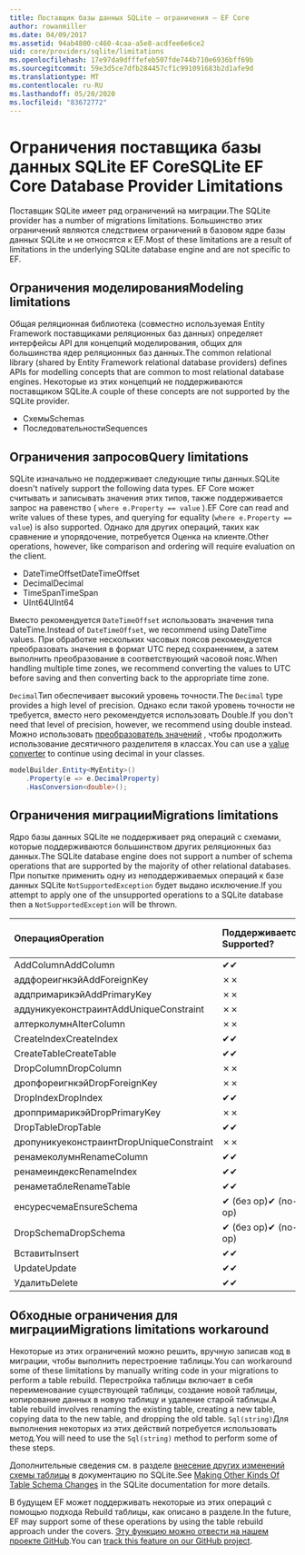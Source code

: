 ```yaml
---
title: Поставщик базы данных SQLite — ограничения — EF Core
author: rowanmiller
ms.date: 04/09/2017
ms.assetid: 94ab4800-c460-4caa-a5e8-acdfee6e6ce2
uid: core/providers/sqlite/limitations
ms.openlocfilehash: 17e97da9dfffefeb507fde744b710e6936bff69b
ms.sourcegitcommit: 59e3d5ce7dfb284457cf1c991091683b2d1afe9d
ms.translationtype: MT
ms.contentlocale: ru-RU
ms.lasthandoff: 05/20/2020
ms.locfileid: "83672772"
---
```

# <a name="sqlite-ef-core-database-provider-limitations"></a><span data-ttu-id="ff263-102">Ограничения поставщика базы данных SQLite EF Core</span><span class="sxs-lookup"><span data-stu-id="ff263-102">SQLite EF Core Database Provider Limitations</span></span>

<span data-ttu-id="ff263-103">Поставщик SQLite имеет ряд ограничений на миграции.</span><span class="sxs-lookup"><span data-stu-id="ff263-103">The SQLite provider has a number of migrations limitations.</span></span> <span data-ttu-id="ff263-104">Большинство этих ограничений являются следствием ограничений в базовом ядре базы данных SQLite и не относятся к EF.</span><span class="sxs-lookup"><span data-stu-id="ff263-104">Most of these limitations are a result of limitations in the underlying SQLite database engine and are not specific to EF.</span></span>

## <a name="modeling-limitations"></a><span data-ttu-id="ff263-105">Ограничения моделирования</span><span class="sxs-lookup"><span data-stu-id="ff263-105">Modeling limitations</span></span>

<span data-ttu-id="ff263-106">Общая реляционная библиотека (совместно используемая Entity Framework поставщиками реляционных баз данных) определяет интерфейсы API для концепций моделирования, общих для большинства ядер реляционных баз данных.</span><span class="sxs-lookup"><span data-stu-id="ff263-106">The common relational library (shared by Entity Framework relational database providers) defines APIs for modelling concepts that are common to most relational database engines.</span></span> <span data-ttu-id="ff263-107">Некоторые из этих концепций не поддерживаются поставщиком SQLite.</span><span class="sxs-lookup"><span data-stu-id="ff263-107">A couple of these concepts are not supported by the SQLite provider.</span></span>

* <span data-ttu-id="ff263-108">Схемы</span><span class="sxs-lookup"><span data-stu-id="ff263-108">Schemas</span></span>
* <span data-ttu-id="ff263-109">Последовательности</span><span class="sxs-lookup"><span data-stu-id="ff263-109">Sequences</span></span>

## <a name="query-limitations"></a><span data-ttu-id="ff263-110">Ограничения запросов</span><span class="sxs-lookup"><span data-stu-id="ff263-110">Query limitations</span></span>

<span data-ttu-id="ff263-111">SQLite изначально не поддерживает следующие типы данных.</span><span class="sxs-lookup"><span data-stu-id="ff263-111">SQLite doesn't natively support the following data types.</span></span> <span data-ttu-id="ff263-112">EF Core может считывать и записывать значения этих типов, также поддерживается запрос на равенство ( `where e.Property == value` ).</span><span class="sxs-lookup"><span data-stu-id="ff263-112">EF Core can read and write values of these types, and querying for equality (`where e.Property == value`) is also supported.</span></span> <span data-ttu-id="ff263-113">Однако для других операций, таких как сравнение и упорядочение, потребуется Оценка на клиенте.</span><span class="sxs-lookup"><span data-stu-id="ff263-113">Other operations, however, like comparison and ordering will require evaluation on the client.</span></span>

* <span data-ttu-id="ff263-114">DateTimeOffset</span><span class="sxs-lookup"><span data-stu-id="ff263-114">DateTimeOffset</span></span>
* <span data-ttu-id="ff263-115">Decimal</span><span class="sxs-lookup"><span data-stu-id="ff263-115">Decimal</span></span>
* <span data-ttu-id="ff263-116">TimeSpan</span><span class="sxs-lookup"><span data-stu-id="ff263-116">TimeSpan</span></span>
* <span data-ttu-id="ff263-117">UInt64</span><span class="sxs-lookup"><span data-stu-id="ff263-117">UInt64</span></span>

<span data-ttu-id="ff263-118">Вместо рекомендуется `DateTimeOffset` использовать значения типа DateTime.</span><span class="sxs-lookup"><span data-stu-id="ff263-118">Instead of `DateTimeOffset`, we recommend using DateTime values.</span></span> <span data-ttu-id="ff263-119">При обработке нескольких часовых поясов рекомендуется преобразовать значения в формат UTC перед сохранением, а затем выполнить преобразование в соответствующий часовой пояс.</span><span class="sxs-lookup"><span data-stu-id="ff263-119">When handling multiple time zones, we recommend converting the values to UTC before saving and then converting back to the appropriate time zone.</span></span>

<span data-ttu-id="ff263-120">`Decimal`Тип обеспечивает высокий уровень точности.</span><span class="sxs-lookup"><span data-stu-id="ff263-120">The `Decimal` type provides a high level of precision.</span></span> <span data-ttu-id="ff263-121">Однако если такой уровень точности не требуется, вместо него рекомендуется использовать Double.</span><span class="sxs-lookup"><span data-stu-id="ff263-121">If you don't need that level of precision, however, we recommend using double instead.</span></span> <span data-ttu-id="ff263-122">Можно использовать [преобразователь значений](../../modeling/value-conversions.md) , чтобы продолжить использование десятичного разделителя в классах.</span><span class="sxs-lookup"><span data-stu-id="ff263-122">You can use a [value converter](../../modeling/value-conversions.md) to continue using decimal in your classes.</span></span>

``` csharp
modelBuilder.Entity<MyEntity>()
    .Property(e => e.DecimalProperty)
    .HasConversion<double>();
```

## <a name="migrations-limitations"></a><span data-ttu-id="ff263-123">Ограничения миграции</span><span class="sxs-lookup"><span data-stu-id="ff263-123">Migrations limitations</span></span>

<span data-ttu-id="ff263-124">Ядро базы данных SQLite не поддерживает ряд операций с схемами, которые поддерживаются большинством других реляционных баз данных.</span><span class="sxs-lookup"><span data-stu-id="ff263-124">The SQLite database engine does not support a number of schema operations that are supported by the majority of other relational databases.</span></span> <span data-ttu-id="ff263-125">При попытке применить одну из неподдерживаемых операций к базе данных SQLite `NotSupportedException` будет выдано исключение.</span><span class="sxs-lookup"><span data-stu-id="ff263-125">If you attempt to apply one of the unsupported operations to a SQLite database then a `NotSupportedException` will be thrown.</span></span>

| <span data-ttu-id="ff263-126">Операция</span><span class="sxs-lookup"><span data-stu-id="ff263-126">Operation</span></span>            | <span data-ttu-id="ff263-127">Поддерживается?</span><span class="sxs-lookup"><span data-stu-id="ff263-127">Supported?</span></span> | <span data-ttu-id="ff263-128">Требуется версия</span><span class="sxs-lookup"><span data-stu-id="ff263-128">Requires version</span></span> |
|:---------------------|:-----------|:-----------------|
| <span data-ttu-id="ff263-129">AddColumn</span><span class="sxs-lookup"><span data-stu-id="ff263-129">AddColumn</span></span>            | <span data-ttu-id="ff263-130">✔</span><span class="sxs-lookup"><span data-stu-id="ff263-130">✔</span></span>          | <span data-ttu-id="ff263-131">1.0</span><span class="sxs-lookup"><span data-stu-id="ff263-131">1.0</span></span>              |
| <span data-ttu-id="ff263-132">аддфореигнкэй</span><span class="sxs-lookup"><span data-stu-id="ff263-132">AddForeignKey</span></span>        | <span data-ttu-id="ff263-133">✗</span><span class="sxs-lookup"><span data-stu-id="ff263-133">✗</span></span>          |                  |
| <span data-ttu-id="ff263-134">аддпримарикэй</span><span class="sxs-lookup"><span data-stu-id="ff263-134">AddPrimaryKey</span></span>        | <span data-ttu-id="ff263-135">✗</span><span class="sxs-lookup"><span data-stu-id="ff263-135">✗</span></span>          |                  |
| <span data-ttu-id="ff263-136">аддуникуеконстраинт</span><span class="sxs-lookup"><span data-stu-id="ff263-136">AddUniqueConstraint</span></span>  | <span data-ttu-id="ff263-137">✗</span><span class="sxs-lookup"><span data-stu-id="ff263-137">✗</span></span>          |                  |
| <span data-ttu-id="ff263-138">алтерколумн</span><span class="sxs-lookup"><span data-stu-id="ff263-138">AlterColumn</span></span>          | <span data-ttu-id="ff263-139">✗</span><span class="sxs-lookup"><span data-stu-id="ff263-139">✗</span></span>          |                  |
| <span data-ttu-id="ff263-140">CreateIndex</span><span class="sxs-lookup"><span data-stu-id="ff263-140">CreateIndex</span></span>          | <span data-ttu-id="ff263-141">✔</span><span class="sxs-lookup"><span data-stu-id="ff263-141">✔</span></span>          | <span data-ttu-id="ff263-142">1.0</span><span class="sxs-lookup"><span data-stu-id="ff263-142">1.0</span></span>              |
| <span data-ttu-id="ff263-143">CreateTable</span><span class="sxs-lookup"><span data-stu-id="ff263-143">CreateTable</span></span>          | <span data-ttu-id="ff263-144">✔</span><span class="sxs-lookup"><span data-stu-id="ff263-144">✔</span></span>          | <span data-ttu-id="ff263-145">1.0</span><span class="sxs-lookup"><span data-stu-id="ff263-145">1.0</span></span>              |
| <span data-ttu-id="ff263-146">DropColumn</span><span class="sxs-lookup"><span data-stu-id="ff263-146">DropColumn</span></span>           | <span data-ttu-id="ff263-147">✗</span><span class="sxs-lookup"><span data-stu-id="ff263-147">✗</span></span>          |                  |
| <span data-ttu-id="ff263-148">дропфореигнкэй</span><span class="sxs-lookup"><span data-stu-id="ff263-148">DropForeignKey</span></span>       | <span data-ttu-id="ff263-149">✗</span><span class="sxs-lookup"><span data-stu-id="ff263-149">✗</span></span>          |                  |
| <span data-ttu-id="ff263-150">DropIndex</span><span class="sxs-lookup"><span data-stu-id="ff263-150">DropIndex</span></span>            | <span data-ttu-id="ff263-151">✔</span><span class="sxs-lookup"><span data-stu-id="ff263-151">✔</span></span>          | <span data-ttu-id="ff263-152">1.0</span><span class="sxs-lookup"><span data-stu-id="ff263-152">1.0</span></span>              |
| <span data-ttu-id="ff263-153">дроппримарикэй</span><span class="sxs-lookup"><span data-stu-id="ff263-153">DropPrimaryKey</span></span>       | <span data-ttu-id="ff263-154">✗</span><span class="sxs-lookup"><span data-stu-id="ff263-154">✗</span></span>          |                  |
| <span data-ttu-id="ff263-155">DropTable</span><span class="sxs-lookup"><span data-stu-id="ff263-155">DropTable</span></span>            | <span data-ttu-id="ff263-156">✔</span><span class="sxs-lookup"><span data-stu-id="ff263-156">✔</span></span>          | <span data-ttu-id="ff263-157">1.0</span><span class="sxs-lookup"><span data-stu-id="ff263-157">1.0</span></span>              |
| <span data-ttu-id="ff263-158">дропуникуеконстраинт</span><span class="sxs-lookup"><span data-stu-id="ff263-158">DropUniqueConstraint</span></span> | <span data-ttu-id="ff263-159">✗</span><span class="sxs-lookup"><span data-stu-id="ff263-159">✗</span></span>          |                  |
| <span data-ttu-id="ff263-160">ренамеколумн</span><span class="sxs-lookup"><span data-stu-id="ff263-160">RenameColumn</span></span>         | <span data-ttu-id="ff263-161">✔</span><span class="sxs-lookup"><span data-stu-id="ff263-161">✔</span></span>          | <span data-ttu-id="ff263-162">2.2.2</span><span class="sxs-lookup"><span data-stu-id="ff263-162">2.2.2</span></span>            |
| <span data-ttu-id="ff263-163">ренамеиндекс</span><span class="sxs-lookup"><span data-stu-id="ff263-163">RenameIndex</span></span>          | <span data-ttu-id="ff263-164">✔</span><span class="sxs-lookup"><span data-stu-id="ff263-164">✔</span></span>          | <span data-ttu-id="ff263-165">2.1</span><span class="sxs-lookup"><span data-stu-id="ff263-165">2.1</span></span>              |
| <span data-ttu-id="ff263-166">ренаметабле</span><span class="sxs-lookup"><span data-stu-id="ff263-166">RenameTable</span></span>          | <span data-ttu-id="ff263-167">✔</span><span class="sxs-lookup"><span data-stu-id="ff263-167">✔</span></span>          | <span data-ttu-id="ff263-168">1.0</span><span class="sxs-lookup"><span data-stu-id="ff263-168">1.0</span></span>              |
| <span data-ttu-id="ff263-169">енсуресчема</span><span class="sxs-lookup"><span data-stu-id="ff263-169">EnsureSchema</span></span>         | <span data-ttu-id="ff263-170">✔ (без op)</span><span class="sxs-lookup"><span data-stu-id="ff263-170">✔ (no-op)</span></span>  | <span data-ttu-id="ff263-171">2.0</span><span class="sxs-lookup"><span data-stu-id="ff263-171">2.0</span></span>              |
| <span data-ttu-id="ff263-172">DropSchema</span><span class="sxs-lookup"><span data-stu-id="ff263-172">DropSchema</span></span>           | <span data-ttu-id="ff263-173">✔ (без op)</span><span class="sxs-lookup"><span data-stu-id="ff263-173">✔ (no-op)</span></span>  | <span data-ttu-id="ff263-174">2.0</span><span class="sxs-lookup"><span data-stu-id="ff263-174">2.0</span></span>              |
| <span data-ttu-id="ff263-175">Вставить</span><span class="sxs-lookup"><span data-stu-id="ff263-175">Insert</span></span>               | <span data-ttu-id="ff263-176">✔</span><span class="sxs-lookup"><span data-stu-id="ff263-176">✔</span></span>          | <span data-ttu-id="ff263-177">2.0</span><span class="sxs-lookup"><span data-stu-id="ff263-177">2.0</span></span>              |
| <span data-ttu-id="ff263-178">Update</span><span class="sxs-lookup"><span data-stu-id="ff263-178">Update</span></span>               | <span data-ttu-id="ff263-179">✔</span><span class="sxs-lookup"><span data-stu-id="ff263-179">✔</span></span>          | <span data-ttu-id="ff263-180">2.0</span><span class="sxs-lookup"><span data-stu-id="ff263-180">2.0</span></span>              |
| <span data-ttu-id="ff263-181">Удалить</span><span class="sxs-lookup"><span data-stu-id="ff263-181">Delete</span></span>               | <span data-ttu-id="ff263-182">✔</span><span class="sxs-lookup"><span data-stu-id="ff263-182">✔</span></span>          | <span data-ttu-id="ff263-183">2.0</span><span class="sxs-lookup"><span data-stu-id="ff263-183">2.0</span></span>              |

## <a name="migrations-limitations-workaround"></a><span data-ttu-id="ff263-184">Обходные ограничения для миграции</span><span class="sxs-lookup"><span data-stu-id="ff263-184">Migrations limitations workaround</span></span>

<span data-ttu-id="ff263-185">Некоторые из этих ограничений можно решить, вручную записав код в миграции, чтобы выполнить перестроение таблицы.</span><span class="sxs-lookup"><span data-stu-id="ff263-185">You can workaround some of these limitations by manually writing code in your migrations to perform a table rebuild.</span></span> <span data-ttu-id="ff263-186">Перестройка таблицы включает в себя переименование существующей таблицы, создание новой таблицы, копирование данных в новую таблицу и удаление старой таблицы.</span><span class="sxs-lookup"><span data-stu-id="ff263-186">A table rebuild involves renaming the existing table, creating a new table, copying data to the new table, and dropping the old table.</span></span> <span data-ttu-id="ff263-187">`Sql(string)`Для выполнения некоторых из этих действий потребуется использовать метод.</span><span class="sxs-lookup"><span data-stu-id="ff263-187">You will need to use the `Sql(string)` method to perform some of these steps.</span></span>

<span data-ttu-id="ff263-188">Дополнительные сведения см. в разделе [внесение других изменений схемы таблицы](https://sqlite.org/lang_altertable.html#otheralter) в документацию по SQLite.</span><span class="sxs-lookup"><span data-stu-id="ff263-188">See [Making Other Kinds Of Table Schema Changes](https://sqlite.org/lang_altertable.html#otheralter) in the SQLite documentation for more details.</span></span>

<span data-ttu-id="ff263-189">В будущем EF может поддерживать некоторые из этих операций с помощью подхода Rebuild таблицы, как описано в разделе.</span><span class="sxs-lookup"><span data-stu-id="ff263-189">In the future, EF may support some of these operations by using the table rebuild approach under the covers.</span></span> <span data-ttu-id="ff263-190">[Эту функцию можно отвести на нашем проекте GitHub](https://github.com/aspnet/EntityFrameworkCore/issues/329).</span><span class="sxs-lookup"><span data-stu-id="ff263-190">You can [track this feature on our GitHub project](https://github.com/aspnet/EntityFrameworkCore/issues/329).</span></span>
